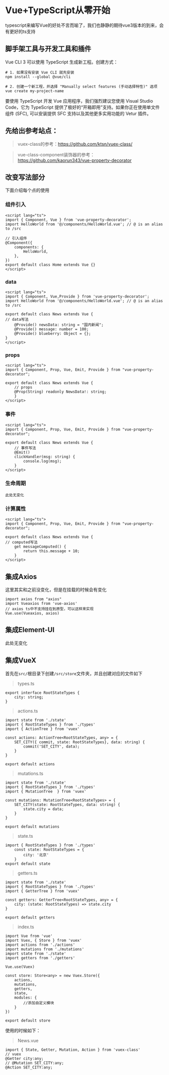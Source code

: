 # Vue+TypeScript从零开始
typescript来编写Vue的好处不言而喻了，我们也静静的期待vue3版本的到来，会有更好的ts支持

## 脚手架工具与开发工具和插件
Vue CLI 3 可以使用 TypeScript 生成新工程。创建方式：
```
# 1. 如果没有安装 Vue CLI 就先安装
npm install --global @vue/cli

# 2. 创建一个新工程，并选择 "Manually select features (手动选择特性)" 选项
vue create my-project-name
```

要使用 TypeScript 开发 Vue 应用程序，我们强烈建议您使用 Visual Studio Code，它为 TypeScript 提供了极好的“开箱即用”支持。如果你正在使用单文件组件 (SFC), 可以安装提供 SFC 支持以及其他更多实用功能的 Vetur 插件。

## 先给出参考站点：
> vuex-class的参考：https://github.com/ktsn/vuex-class/

> vue-class-component装饰器的参考：https://github.com/kaorun343/vue-property-decorator

## 改变写法部分
下面介绍每个点的使用

### 组件引入
```
<script lang="ts">
import { Component, Vue } from 'vue-property-decorator';
import HelloWorld from '@/components/HelloWorld.vue'; // @ is an alias to /src

// 引入组件
@Component({
    components: {
        HelloWorld,
    },
})
export default class Home extends Vue {}
</script>

```

### data
```
<script lang="ts">
import { Component, Vue,Provide } from 'vue-property-decorator';
import HelloWorld from '@/components/HelloWorld.vue'; // @ is an alias to /src

export default class News extends Vue {
// data写法
    @Provide() newsData: string = "国内新闻";
    @Provide() message: number = 100;
    @Provide() blueberry: Object = {};
}
</script>

```

### props
```
<script lang="ts">
import { Component, Prop, Vue, Emit, Provide } from "vue-property-decorator";

export default class News extends Vue {
    // props
    @Prop(String) readonly NewsData!: string;
    }
</script>
```

### 事件
```
<script lang="ts">
import { Component, Prop, Vue, Emit, Provide } from "vue-property-decorator";

export default class News extends Vue {
    // 事件写法
    @Emit()
    clickHandler(msg: string) {
        console.log(msg);
    }
</script>
```

### 生命周期
    此处无变化

### 计算属性
```
<script lang="ts">
import { Component, Prop, Vue, Emit, Provide } from "vue-property-decorator";

export default class News extends Vue {
// computed写法
    get messageComputed() {
        return this.message + 10;
    }
</script>
```


## 集成Axios
这里其实和之前没变化，但是在挂载的时候会有变化
```
import axios from "axios"
import Vueaxios from 'vue-axios'
// axios ts中不支持挂在到原型，可以这样来实现
Vue.use(Vueaxios, axios)
```

## 集成Element-UI
此处无变化

## 集成VueX
首先在`src/`根目录下创建`/src/store`文件夹，并且创建对应的文件如下
> types.ts
```
export interface RootStateTypes {
    city: string;
}
```

> actions.ts
```
import state from './state'
import { RootStateTypes } from './types'
import { ActionTree } from 'vuex'

const actions: ActionTree<RootStateTypes, any> = {
    SET_CITY({ commit, state: RootStateTypes}, data: string) {
        commit('SET_CITY', data);
    }
}

export default actions
```


> mutations.ts
```
import state from './state'
import { RootStateTypes } from './types'
import { MutationTree  } from 'vuex'

const mutations: MutationTree<RootStateTypes> = {
    SET_CITY(state: RootStateTypes, data: string) {
        state.city = data;
    }
}

export default mutations
```

> state.ts
```
import { RootStateTypes } from './types'
    const state: RootStateTypes = {
        city: '北京'
    }
export default state
```

> getters.ts
```
import state from './state'
import { RootStateTypes } from './types'
import { GetterTree } from 'vuex'

const getters: GetterTree<RootStateTypes, any> = {
    city: (state: RootStateTypes) => state.city
}

export default getters
```

> index.ts
```
import Vue from 'vue'
import Vuex, { Store } from 'vuex'
import actions from './actions'
import mutations from './mutations'
import state from './state'
import getters from './getters'

Vue.use(Vuex)

const store: Store<any> = new Vuex.Store({
    actions,
    mutations,
    getters,
    state,
    modules: {
        //添加自定义模块
    }
})

export default store
```

使用的时候如下：
> News.vue
```
import { State, Getter, Mutation, Action } from 'vuex-class'
// vuex
@Getter city:any;
// @Mutation SET_CITY:any;
@Action SET_CITY:any;
```